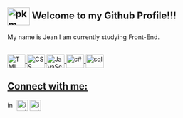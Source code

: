 ## <img align="center" alt="pkm" height="40" width="50" src="https://img.icons8.com/?size=100&id=6seePcDi6Lga&format=png&color=000000"> Welcome to my Github Profile!!! 
My name is Jean I am currently studying Front-End.

<div align="center">
  <a href="https://github.com/jeanmoreiraa">
</div>
  <div style="display: inline_block"><br>
<img align="center" alt="TML" height="30" width="40" src="https://cdn.jsdelivr.net/gh/devicons/devicon@latest/icons/html5/html5-plain-wordmark.svg">
<img align="center" alt="CSS" height="30" width="40" src="https://cdn.jsdelivr.net/gh/devicons/devicon@latest/icons/css3/css3-plain-wordmark.svg">
<img align="center" alt="JavaScript" height="30" width="40" src="https://cdn.jsdelivr.net/gh/devicons/devicon@latest/icons/javascript/javascript-original.svg">
<img align="center" alt="c#" height="30" width="40" src="https://cdn.jsdelivr.net/gh/devicons/devicon@latest/icons/csharp/csharp-line.svg">
<img align="center" alt="sql" height="30" width="40" src="https://cdn.jsdelivr.net/gh/devicons/devicon@latest/icons/azuresqldatabase/azuresqldatabase-original.svg">

</div>
  
   ## Connect with me:
  
  <div>
  <a href="https://www.instagram.com/jeanmoreiraa/" rel="nofollow"><img align="center" alt="inst" height="17" width="17" src="https://img.icons8.com/?size=100&id=43625&format=png&color=000000"></a>
  <a href="https://www.linkedin.com/in/jeanmoreiraa" rel="nofollow"><img align="center" alt="inst" height="25" width="25" src="https://img.icons8.com/?size=100&id=Psukg8I4phax&format=png&color=000000"></a></a> 
  <a href="mailto:jeancm110@gmail.com"><img align="center" alt="inst" height="25" width="25" src="https://img.icons8.com/?size=100&id=80728&format=png&color=000000"></a></a></a> 
  </div>
